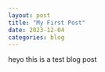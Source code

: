 ```yaml
---
layout: post
title: "My First Post"
date: 2023-12-04
categories: blog
---
```


heyo this is a test blog post